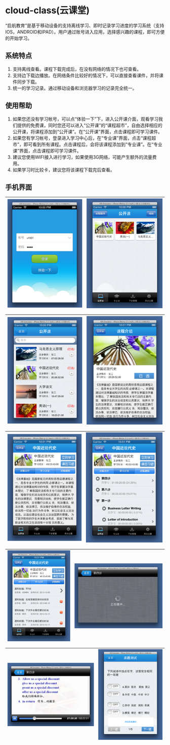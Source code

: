 # cloud-class(云课堂)
“启航教育”是基于移动设备的支持离线学习、即时记录学习进度的学习系统（支持IOS，ANDROID和IPAD）。用户通过账号进入应用，选择感兴趣的课程，即可方便的开始学习。

## 系统特点
1. 支持离线查看。课程下载完成后，在没有网络的情况下也可查看。
2. 支持边下载边播放。在网络条件比较好的情况下，可以直接查看课件，并将课件同步下载。
3. 统一的学习记录。通过移动设备和浏览器学习的记录完全统一。

## 使用帮助
1. 如果您还没有学习帐号，可以点“体验一下”下，进入公开课介面，观看学习我们提供的免费课，同时您还可以进入“公开课”的“课程超市”，自由选择相应的公开课，将课程添加到“公开课”。在“公开课”界面，点击课程即可学习课件。
2. 如果您有学习帐号，登录进入学习中心后，在“专业课”界面，点击“课程超市”，即可看到所有课程。点击课程后，会将该课程添加到“专业课”。在“专业课”界面，点击课程即可学习课件。
3. 建议您使用WIFI接入进行学习，如果使用3G网络，可能产生额外的流量费用。
4. 如果学习时比较卡，建议您将该课程下载完后查看。

## 手机界面
![](doc/screenshots/ios-phone/1.jpg) | ![](doc/screenshots/ios-phone/2.jpg)
---|---

![](doc/screenshots/ios-phone/3.jpg) | ![](doc/screenshots/ios-phone/4.jpg)
---|---

![](doc/screenshots/ios-phone/5.jpg) | ![](doc/screenshots/ios-phone/6.jpg)
---|---

![](doc/screenshots/ios-phone/7.jpg) | ![](doc/screenshots/ios-phone/8.jpg)
---|---

![](doc/screenshots/ios-phone/9.jpg) | ![](doc/screenshots/ios-phone/10.jpg)
---|---
